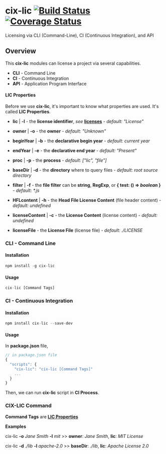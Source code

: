 # cix-lic [![Build Status](https://travis-ci.org/cix-cdx/cix-lic.svg?branch=master&bust=1)](https://travis-ci.org/cix-cdx/cix-lic) [![Coverage Status](https://coveralls.io/repos/github/cix-cdx/cix-lic/badge.svg?branch=master&bust=1)](https://coveralls.io/github/cix-cdx/cix-lic?branch=master)

Licensing via CLI (Command-Line), CI (Continuous Integration), and API

## Overview

This **cix-lic** modules can license a project via several capabilities.

- **CLI** - Command Line
- **CI** - Continuous Integration
- **API** - Application Program Interface

#### LIC Properties

Before we use **cix-lic**, it's important to know what properties are used. It's called **LIC Properties**.

- **lic** | **-l** - the **license identifier**, _see_ [**licenses**](https://spdx.org/licenses) - _default: "License"_

- **owner** | **-o** - the **owner** - _default: "Unknown"_

- **beginYear** | **-b** - the **declarative begin year** - _default: current year_

- **endYear** | **-e** - the **declarative end year** - _default: "Present"_

- **proc** | **-p** - the **process** - _default: ["lic", "file"]_

- **baseDir** | **-d** - the **directory** where to query files - _default: root source directory_

- **filter** | **-f** - the **file filter** can be **string**, **RegExp**, or **{ test: () => _boolean_ }** - _default: *.js_

- **HFLcontent** | **-h** - the **Head File License Content** (file header content) - _default: undefined_

- **licenseContent** | **-c** - the **License Content** (license content) - _default: undefined_

- **licenseFile** - the **License File** (license file) - _default: ./LICENSE_

### CLI - Command Line

#### Installation

```javascript
npm install -g cix-lic
```

#### Usage

```javascript
cix-lic [Command Tags]
```

### CI - Continuous Integration

#### Installation

```javascript
npm install cix-lic --save-dev
```

#### Usage

In **package.json** file, 

```javascript
// in package.json file
{
  "scripts": {
    "cix-lic": "cix-lic [Command Tags]"
    ...
  }
}
```

Then, we can run **cix-lic** script in **CI Process**.

### CIX-LIC Command

**Command Tags** are [**LIC Properties**](#lic-properties)

**Examples**

cix-lic **-o** _Jane Smith_ **-l** _mit_ >> **owner**: _Jane Smith_, **lic**: _MIT License_

cix-lic **-d** _./lib_ **-l** _apache-2.0_ >> **baseDir**: _./lib_, **lic**: _Apache License 2.0_


